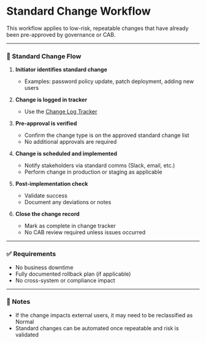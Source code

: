 # Standard Change Workflow

This workflow applies to low-risk, repeatable changes that have already been pre-approved by governance or CAB.

---

### 🔄 Standard Change Flow

1. **Initiator identifies standard change**  
   - Examples: password policy update, patch deployment, adding new users

2. **Change is logged in tracker**  
   - Use the [Change Log Tracker](/templates/change_log_tracker.md)

3. **Pre-approval is verified**
   - Confirm the change type is on the approved standard change list
   - No additional approvals are required

4. **Change is scheduled and implemented**
   - Notify stakeholders via standard comms (Slack, email, etc.)
   - Perform change in production or staging as applicable

5. **Post-implementation check**
   - Validate success
   - Document any deviations or notes

6. **Close the change record**
   - Mark as complete in change tracker
   - No CAB review required unless issues occurred

---

### ✅ Requirements
- No business downtime
- Fully documented rollback plan (if applicable)
- No cross-system or compliance impact

---

### 📌 Notes
- If the change impacts external users, it may need to be reclassified as Normal
- Standard changes can be automated once repeatable and risk is validated
